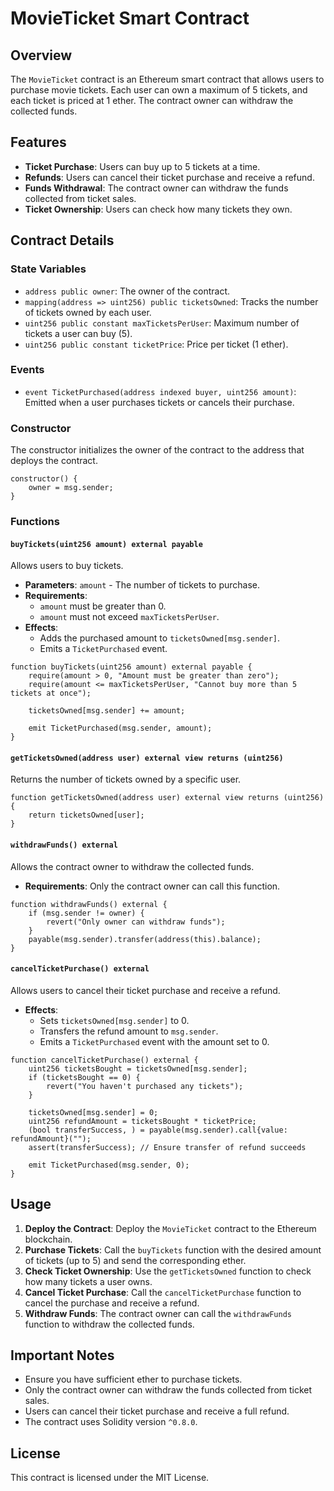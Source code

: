 # MovieTicket Smart Contract

## Overview
The `MovieTicket` contract is an Ethereum smart contract that allows users to purchase movie tickets. Each user can own a maximum of 5 tickets, and each ticket is priced at 1 ether. The contract owner can withdraw the collected funds.

## Features
- **Ticket Purchase**: Users can buy up to 5 tickets at a time.
- **Refunds**: Users can cancel their ticket purchase and receive a refund.
- **Funds Withdrawal**: The contract owner can withdraw the funds collected from ticket sales.
- **Ticket Ownership**: Users can check how many tickets they own.

## Contract Details

### State Variables
- `address public owner`: The owner of the contract.
- `mapping(address => uint256) public ticketsOwned`: Tracks the number of tickets owned by each user.
- `uint256 public constant maxTicketsPerUser`: Maximum number of tickets a user can buy (5).
- `uint256 public constant ticketPrice`: Price per ticket (1 ether).

### Events
- `event TicketPurchased(address indexed buyer, uint256 amount)`: Emitted when a user purchases tickets or cancels their purchase.

### Constructor
The constructor initializes the owner of the contract to the address that deploys the contract.

```solidity
constructor() {
    owner = msg.sender;
}
```

### Functions

#### `buyTickets(uint256 amount) external payable`
Allows users to buy tickets.
- **Parameters**: `amount` - The number of tickets to purchase.
- **Requirements**:
  - `amount` must be greater than 0.
  - `amount` must not exceed `maxTicketsPerUser`.
- **Effects**:
  - Adds the purchased amount to `ticketsOwned[msg.sender]`.
  - Emits a `TicketPurchased` event.

```solidity
function buyTickets(uint256 amount) external payable {
    require(amount > 0, "Amount must be greater than zero");
    require(amount <= maxTicketsPerUser, "Cannot buy more than 5 tickets at once");

    ticketsOwned[msg.sender] += amount;

    emit TicketPurchased(msg.sender, amount);
}
```

#### `getTicketsOwned(address user) external view returns (uint256)`
Returns the number of tickets owned by a specific user.

```solidity
function getTicketsOwned(address user) external view returns (uint256) {
    return ticketsOwned[user];
}
```

#### `withdrawFunds() external`
Allows the contract owner to withdraw the collected funds.
- **Requirements**: Only the contract owner can call this function.

```solidity
function withdrawFunds() external {
    if (msg.sender != owner) {
        revert("Only owner can withdraw funds");
    }
    payable(msg.sender).transfer(address(this).balance);
}
```

#### `cancelTicketPurchase() external`
Allows users to cancel their ticket purchase and receive a refund.
- **Effects**:
  - Sets `ticketsOwned[msg.sender]` to 0.
  - Transfers the refund amount to `msg.sender`.
  - Emits a `TicketPurchased` event with the amount set to 0.

```solidity
function cancelTicketPurchase() external {
    uint256 ticketsBought = ticketsOwned[msg.sender];
    if (ticketsBought == 0) {
        revert("You haven't purchased any tickets");
    }

    ticketsOwned[msg.sender] = 0;
    uint256 refundAmount = ticketsBought * ticketPrice;
    (bool transferSuccess, ) = payable(msg.sender).call{value: refundAmount}("");
    assert(transferSuccess); // Ensure transfer of refund succeeds

    emit TicketPurchased(msg.sender, 0);
}
```

## Usage
1. **Deploy the Contract**: Deploy the `MovieTicket` contract to the Ethereum blockchain.
2. **Purchase Tickets**: Call the `buyTickets` function with the desired amount of tickets (up to 5) and send the corresponding ether.
3. **Check Ticket Ownership**: Use the `getTicketsOwned` function to check how many tickets a user owns.
4. **Cancel Ticket Purchase**: Call the `cancelTicketPurchase` function to cancel the purchase and receive a refund.
5. **Withdraw Funds**: The contract owner can call the `withdrawFunds` function to withdraw the collected funds.

## Important Notes
- Ensure you have sufficient ether to purchase tickets.
- Only the contract owner can withdraw the funds collected from ticket sales.
- Users can cancel their ticket purchase and receive a full refund.
- The contract uses Solidity version `^0.8.0`.

## License
This contract is licensed under the MIT License.

